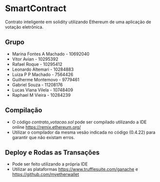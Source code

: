 # SmartContract

Contrato inteligente em solidity utilizando Ethereum de uma aplicação de votação eletrônica.

## Grupo
- Marina Fontes A Machado - 10692040
- Vitor Avian - 10295392
- Rafael Roque - 10295412
- Leonardo Altemari - 10284883
- Luiza P P Machado - 7564426
- Guilherme Montemovo - 9779461
- Gabriel Souza - 11208176
- Lucas Viana Vilela - 10748409
- Raphael M Vieira - 10284239


## Compilação
- O código _contrato_votacao.sol_ pode ser compilado utilizando a IDE online https://remix.ethereum.org/
- Utilizar o compilador da mesma vesão indicada no código (0.4.22) para garantir que não existam erros.

## Deploy e Rodas as Transações
- Pode ser feito utilizando a própria IDE
- Utilizar as plataformas https://www.trufflesuite.com/ganache e https://github.com/myetherwallet

